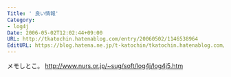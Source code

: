 ```yaml
---
Title: ' 良い情報'
Category:
- log4j
Date: 2006-05-02T12:02:44+09:00
URL: http://tkatochin.hatenablog.com/entry/20060502/1146538964
EditURL: https://blog.hatena.ne.jp/t-katochin/tkatochin.hatenablog.com/atom/entry/6653586347154755967
---
```


メモしとこ。 http://www.nurs.or.jp/~sug/soft/log4j/log4j5.htm
